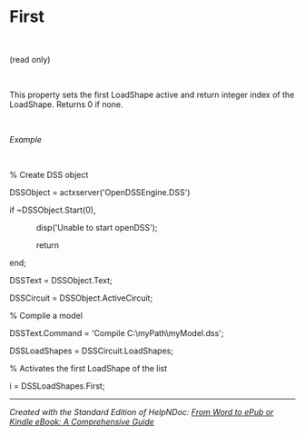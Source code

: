 # First

&nbsp;

(read only)

&nbsp;

This property sets the first LoadShape active and return integer index of the LoadShape. Returns 0 if none.

&nbsp;

*Example*

&nbsp;

% Create DSS object

DSSObject = actxserver('OpenDSSEngine.DSS')

if ~DSSObject.Start(0),

&nbsp; &nbsp; &nbsp; &nbsp; &nbsp; &nbsp; disp('Unable to start openDSS');

&nbsp; &nbsp; &nbsp; &nbsp; &nbsp; &nbsp; return

end;

DSSText = DSSObject.Text;

DSSCircuit = DSSObject.ActiveCircuit;

% Compile a model &nbsp; &nbsp;

DSSText.Command = 'Compile C:\\myPath\\myModel.dss';

DSSLoadShapes = DSSCircuit.LoadShapes;

% Activates the first LoadShape of the list

i = DSSLoadShapes.First;

***
_Created with the Standard Edition of HelpNDoc: [From Word to ePub or Kindle eBook: A Comprehensive Guide](<https://www.helpndoc.com/step-by-step-guides/how-to-convert-a-word-docx-file-to-an-epub-or-kindle-ebook/>)_
